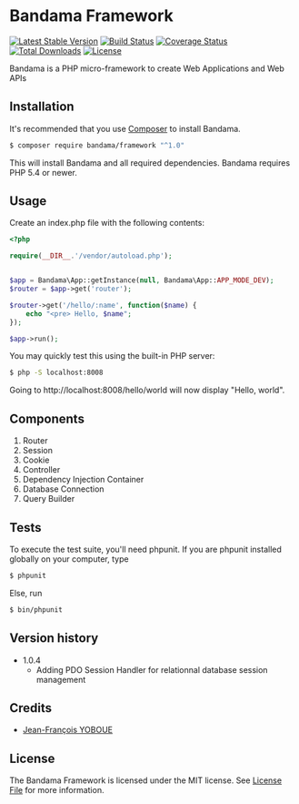# Bandama Framework

[![Latest Stable Version](https://poser.pugx.org/bandama/framework/v/stable)](https://packagist.org/packages/bandama/framework)
[![Build Status](https://travis-ci.org/jfyoboue/bandama-framework.svg?branch=master)](https://travis-ci.org/jfyoboue/bandama-framework)
[![Coverage Status](https://coveralls.io/repos/github/jfyoboue/bandama-framework/badge.svg?branch=master)](https://coveralls.io/github/jfyoboue/bandama-framework)
[![Total Downloads](https://poser.pugx.org/bandama/framework/downloads)](https://packagist.org/packages/bandama/framework)
[![License](https://poser.pugx.org/bandama/framework/license)](https://packagist.org/packages/bandama/framework)

Bandama is a PHP micro-framework to create Web Applications and Web APIs


## Installation

It's recommended that you use [Composer](https://getcomposer.org/) to install Bandama.

```bash
$ composer require bandama/framework "^1.0"
```

This will install Bandama and all required dependencies. Bandama requires PHP 5.4 or newer.


## Usage

Create an index.php file with the following contents:

```php
<?php

require(__DIR__.'/vendor/autoload.php');


$app = Bandama\App::getInstance(null, Bandama\App::APP_MODE_DEV);
$router = $app->get('router');

$router->get('/hello/:name', function($name) {
    echo "<pre> Hello, $name";
});

$app->run();
```

You may quickly test this using the built-in PHP server:
```bash
$ php -S localhost:8008
```

Going to http://localhost:8008/hello/world will now display "Hello, world".


## Components

1. Router
2. Session
3. Cookie
4. Controller
5. Dependency Injection Container
6. Database Connection
7. Query Builder


## Tests

To execute the test suite, you'll need phpunit. If you are phpunit installed globally on your computer, type

```bash
$ phpunit
```

Else, run

```bash
$ bin/phpunit
```

## Version history

* 1.0.4
    - Adding PDO Session Handler for relationnal database session management

## Credits

- [Jean-François YOBOUE](https://github.com/jfyoboue)

## License

The Bandama Framework is licensed under the MIT license. See [License File](LICENSE.md) for more information.
